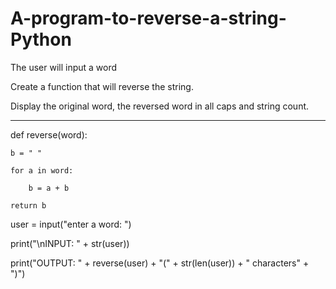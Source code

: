 # A-program-to-reverse-a-string-Python

The user will input a word

Create a function that will reverse the string.

Display the original word, the reversed word in all caps and string count.

----------------------------------------------------------------------------------

def reverse(word):

    b = " "

    for a in word:
    
        b = a + b
        
    return b

user = input("enter a word: ")

print("\nINPUT: " + str(user))

print("OUTPUT: " + reverse(user) + "(" + str(len(user)) + " characters" + ")")

